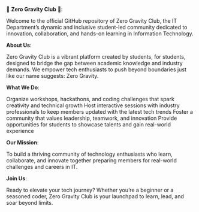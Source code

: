 🚀 **Zero Gravity Club** 🚀:

Welcome to the official GitHub repository of Zero Gravity Club, the IT Department’s dynamic and inclusive student-led community dedicated to innovation, collaboration, and hands-on learning in Information Technology.

**About Us**:

Zero Gravity Club is a vibrant platform created by students, for students, designed to bridge the gap between academic knowledge and industry demands. We empower tech enthusiasts to push beyond boundaries just like our name suggests: Zero Gravity.

**What We Do**:

Organize workshops, hackathons, and coding challenges that spark creativity and technical growth
Host interactive sessions with industry professionals to keep members updated with the latest tech trends
Foster a community that values leadership, teamwork, and innovation
Provide opportunities for students to showcase talents and gain real-world experience

**Our Mission**:

To build a thriving community of technology enthusiasts who learn, collaborate, and innovate together preparing members for real-world challenges and careers in IT.

**Join Us**:

Ready to elevate your tech journey? Whether you’re a beginner or a seasoned coder, Zero Gravity Club is your launchpad to learn, lead, and soar beyond limits.

